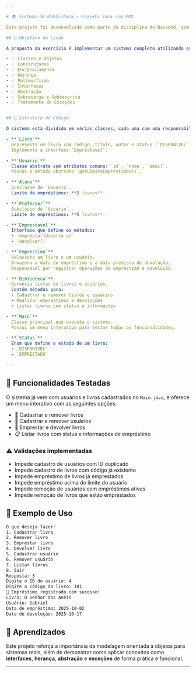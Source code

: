 ```yaml
---

# 📚 Sistema de Biblioteca — Projeto Java com POO

Este projeto foi desenvolvido como parte da disciplina de Backend, com o objetivo de aplicar os principais conceitos de **Programação Orientada a Objetos (POO)** em Java. O sistema simula uma biblioteca digital, permitindo o cadastro de livros e usuários, além do controle de empréstimos e devoluções.

## 🎯 Objetivo da Lição

A proposta do exercício é implementar um sistema completo utilizando os seguintes conceitos de POO:

- ✅ Classes e Objetos  
- ✅ Construtores  
- ✅ Encapsulamento  
- ✅ Herança  
- ✅ Polimorfismo  
- ✅ Interfaces  
- ✅ Abstração  
- ✅ Sobrecarga e Sobrescrita  
- ✅ Tratamento de Exceções  


## 🧱 Estrutura do Código

O sistema está dividido em várias classes, cada uma com uma responsabilidade específica:

- **`Livro`**  
  Representa um livro com código, título, autor e status (`DISPONIVEL` ou `EMPRESTADO`).  
  Implementa a interface `Emprestavel`.

- **`Usuario`**  
  Classe abstrata com atributos comuns: `id`, `nome`, `email`.  
  Possui o método abstrato `getLimiteEmprestimos()`.

- **`Aluno`**  
  Subclasse de `Usuario`.  
  Limite de empréstimos: **2 livros**.

- **`Professor`**  
  Subclasse de `Usuario`.  
  Limite de empréstimos: **5 livros**.

- **`Emprestavel`**  
  Interface que define os métodos:
  - `emprestar(Usuario u)`
  - `devolver()`

- **`Emprestimo`**  
  Relaciona um livro e um usuário.  
  Armazena a data do empréstimo e a data prevista de devolução.  
  Responsável por registrar operações de empréstimo e devolução.

- **`Biblioteca`**  
  Gerencia listas de livros e usuários.  
  Contém métodos para:
  - Cadastrar e remover livros e usuários
  - Realizar empréstimos e devoluções
  - Listar livros com status e informações

- **`Main`**  
  Classe principal que executa o sistema.  
  Possui um menu interativo para testar todas as funcionalidades.

- **`Status`**  
  Enum que define o estado de um livro:
  - `DISPONIVEL`
  - `EMPRESTADO`

---
```



## 🧪 Funcionalidades Testadas

O sistema já vem com usuários e livros cadastrados no `Main.java`, e oferece um menu interativo com as seguintes opções:

- 📘 Cadastrar e remover livros
- 👤 Cadastrar e remover usuários
- 🔄 Emprestar e devolver livros
- 📋 Listar livros com status e informações de empréstimo

### ⚠️ Validações implementadas

- Impede cadastro de usuários com ID duplicado
- Impede cadastro de livros com código já existente
- Impede empréstimo de livros já emprestados
- Impede empréstimo acima do limite do usuário
- Impede remoção de usuários com empréstimos ativos
- Impede remoção de livros que estão emprestados


## 📌 Exemplo de Uso

```bash
O que deseja fazer?
1. Cadastrar livro
2. Remover livro
3. Emprestar livro
4. Devolver livro
5. Cadastrar usuário
6. Remover usuário
7. Listar livros
8. Sair
Resposta: 3
Digite o ID do usuário: 4
Digite o código do livro: 101
📖 Empréstimo registrado com sucesso!
Livro: O Senhor dos Anéis
Usuário: Gabriel
Data de empréstimo: 2025-10-02
Data de devolução: 2025-10-17
```

## 🧠 Aprendizados

Este projeto reforça a importância da modelagem orientada a objetos para sistemas reais, além de demonstrar como aplicar conceitos como **interfaces**, **herança**, **abstração** e **exceções** de forma prática e funcional.

---
